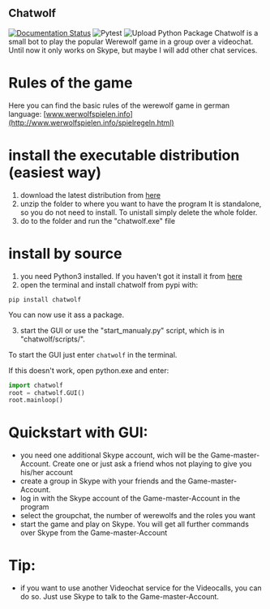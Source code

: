 ## Chatwolf
[![Documentation Status](https://readthedocs.org/projects/chatwolf/badge/?version=latest)](https://chatwolf.readthedocs.io/en/latest/?badge=latest) ![Pytest](https://github.com/maxschmi/chatwolf/workflows/Pytest/badge.svg) ![Upload Python Package](https://github.com/maxschmi/chatwolf/workflows/Upload%20Python%20Package/badge.svg)
Chatwolf is a small bot to play the popular Werewolf game in a group over a videochat.
Until now it only works on Skype, but maybe I will add other chat services.

# Rules of the game
Here you can find the basic rules of the werewolf game in german language:
[www.werwolfspielen.info](http://www.werwolfspielen.info/spielregeln.html)

# install the executable distribution (easiest way)
1. download the latest distribution from [here](https://github.com/maxschmi/chatwolf/releases)
2. unzip the folder to where you want to have the program 
It is standalone, so you do not need to install. To unistall simply delete the whole folder.
3. do to the folder and run the "chatwolf.exe" file

# install by source
1. you need Python3 installed. 
  If you haven't got it install it from [here](https://www.python.org/downloads/)
2. open the terminal and install chatwolf from pypi with:
```
pip install chatwolf
```
You can now use it ass a package. 

3. start the GUI or use the "start_manualy.py" script, which is in "chatwolf/scripts/".

To start the GUI just enter `chatwolf` in the terminal.

If this doesn't work, open python.exe and enter:
```python
import chatwolf
root = chatwolf.GUI()
root.mainloop()
```

# Quickstart with GUI:
- you need one additional Skype account, wich will be the Game-master-Account. 
  Create one or just ask a friend whos not playing to give you his/her account
- create a group in Skype with your friends and the Game-master-Account.
- log in with the Skype account of the Game-master-Account in the program
- select the groupchat, the number of werewolfs and the roles you want
- start the game and play on Skype. 
  You will get all further commands over Skype from the Game-master-Account
  
# Tip:
- if you want to use another Videochat service for the Videocalls, you can do so. 
  Just use Skype to talk to the Game-master-Account.
